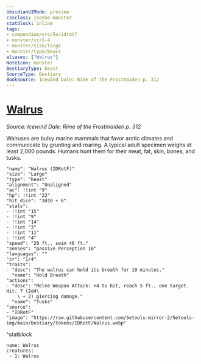 ```yaml
---
obsidianUIMode: preview
cssclass: json5e-monster
statblock: inline
tags:
- compendium/src/5e/idrotf
- monster/cr/1-4
- monster/size/large
- monster/type/beast
aliases: ["Walrus"]
NoteIcon: monster
BestiaryType: beast
SourceType: Bestiary
BookSource: Icewind Dale: Rime of the Frostmaiden p. 312
---
```

# [Walrus](2-Mechanics/CLI/bestiary/beast/walrus-idrotf.md)
*Source: Icewind Dale: Rime of the Frostmaiden p. 312*  

Walruses are bulky marine mammals that favor arctic climates and communicate by grunting and roaring. A typical adult specimen weighs at least 2,000 pounds. Humans hunt them for their meat, fat, skin, bones, and tusks.

```statblock
"name": "Walrus (IDRotF)"
"size": "Large"
"type": "beast"
"alignment": "Unaligned"
"ac": !!int "9"
"hp": !!int "22"
"hit_dice": "3d10 + 6"
"stats":
- !!int "15"
- !!int "9"
- !!int "14"
- !!int "3"
- !!int "11"
- !!int "4"
"speed": "20 ft., swim 40 ft."
"senses": "passive Perception 10"
"languages": ""
"cr": "1/4"
"traits":
- "desc": "The walrus can hold its breath for 10 minutes."
  "name": "Hold Breath"
"actions":
- "desc": "Melee Weapon Attack: +4 to hit, reach 5 ft., one target. Hit: 7 (2d4\
    \ + 2) piercing damage."
  "name": "Tusks"
"source":
- "IDRotF"
"image": "https://raw.githubusercontent.com/5etools-mirror-2/5etools-img/main/bestiary/tokens/IDRotF/Walrus.webp"
```
^statblock

```encounter-table
name: Walrus
creatures:
 - 1: Walrus
```